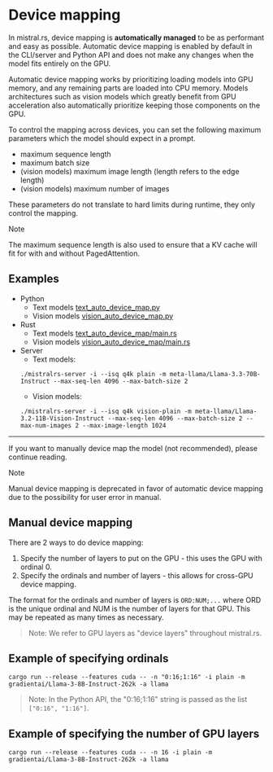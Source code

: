 # Device mapping

In mistral.rs, device mapping is **automatically managed** to be as performant and easy as possible. Automatic device mapping is enabled
by default in the CLI/server and Python API and does not make any changes when the model fits entirely on the GPU.

Automatic device mapping works by prioritizing loading models into GPU memory, and any remaining parts are loaded into CPU memory.
Models architectures such as vision models which greatly benefit from GPU acceleration also automatically prioritize keeping those
components on the GPU.

To control the mapping across devices, you can set the following maximum parameters which the model should expect in a prompt.

- maximum sequence length
- maximum batch size
- (vision models) maximum image length (length refers to the edge length)
- (vision models) maximum number of images

These parameters do not translate to hard limits during runtime, they only control the mapping.

> [!NOTE]
> The maximum sequence length is also used to ensure that a KV cache will fit for with and without PagedAttention.

## Examples
- Python
    - Text models [text_auto_device_map.py](../examples/python/text_auto_device_map.py)
    - Vision models [vision_auto_device_map.py](../examples/python/vision_auto_device_map.py)
- Rust
    - Text models [text_auto_device_map/main.rs](../mistralrs/examples/text_auto_device_map/main.rs)
    - Vision models [vision_auto_device_map/main.rs](../mistralrs/examples/vision_auto_device_map/main.rs)
- Server
    - Text models: 
    ```
    ./mistralrs-server -i --isq q4k plain -m meta-llama/Llama-3.3-70B-Instruct --max-seq-len 4096 --max-batch-size 2
    ```
    - Vision models:
    ```
    ./mistralrs-server -i --isq q4k vision-plain -m meta-llama/Llama-3.2-11B-Vision-Instruct --max-seq-len 4096 --max-batch-size 2 --max-num-images 2 --max-image-length 1024
    ```

---

If you want to manually device map the model (not recommended), please continue reading.

> [!NOTE]
> Manual device mapping is deprecated in favor of automatic device mapping due to the possibility for user error in manual.

## Manual device mapping

There are 2 ways to do device mapping:
1) Specify the number of layers to put on the GPU - this uses the GPU with ordinal 0.
2) Specify the ordinals and number of layers - this allows for cross-GPU device mapping.

The format for the ordinals and number of layers is `ORD:NUM;...` where ORD is the unique ordinal and NUM is the number of layers for that GPU. This may be repeated as many times as necessary.

> Note: We refer to GPU layers as "device layers" throughout mistral.rs.

## Example of specifying ordinals
```
cargo run --release --features cuda -- -n "0:16;1:16" -i plain -m gradientai/Llama-3-8B-Instruct-262k -a llama
```

> Note: In the Python API, the "0:16;1:16" string is passed as the list `["0:16", "1:16"]`.

## Example of specifying the number of GPU layers
```
cargo run --release --features cuda -- -n 16 -i plain -m gradientai/Llama-3-8B-Instruct-262k -a llama
```